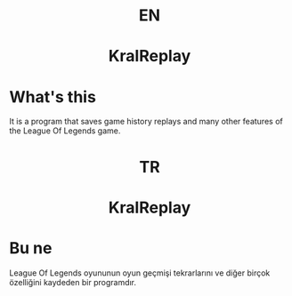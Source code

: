 <div align="center">
  <h1>EN</h1>
  <h1>KralReplay</h1>
</div>

# What's this
It is a program that saves game history replays and many other features of the League Of Legends game.

<div align="center">
  <h1>TR</h1>
  <h1>KralReplay</h1>
</div>

# Bu ne
League Of Legends oyununun oyun geçmişi tekrarlarını ve diğer birçok özelliğini kaydeden bir programdır.
